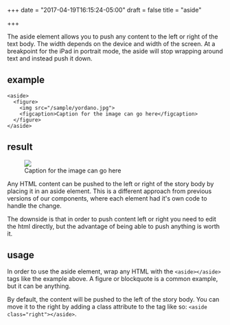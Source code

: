 +++
date = "2017-04-19T16:15:24-05:00"
draft = false
title = "aside"

+++

The aside element allows you to push any content to the left or right of the text body. The width depends on the device and width of the screen. At a breakpoint for the iPad in portrait mode, the aside will stop wrapping around text and instead push it down.

<h2 class="light">example</h2>

```
<aside>
  <figure>
    <img src="/sample/yordano.jpg">
    <figcaption>Caption for the image can go here</figcaption>
  </figure>
</aside>
```

<aside class="space">
  <h2 class="light">result</h2>
  <figure>
    <img src="/sample/yordano.jpg">
    <figcaption>Caption for the image can go here</figcaption>
  </figure>
</aside>

Any HTML content can be pushed to the left or right of the story body by placing it in an aside element. This is a different approach from previous versions of our components, where each element had it's own code to handle the change. 

The downside is that in order to push content left or right you need to edit the html directly, but the advantage of being able to push anything is worth it. 

<h2 class="light clear">usage</h2>

In order to use the aside element, wrap any HTML with the `<aside></aside>` tags like the example above. A figure or blockquote is a common example, but it can be anything.

By default, the content will be pushed to the left of the story body. You can move it to the right by adding a class attribute to the tag like so: `<aside class="right"></aside>`.

